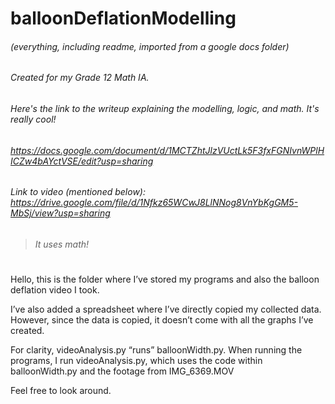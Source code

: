 # balloonDeflationModelling

###### (everything, including readme, imported from a google docs folder)
###### Created for my Grade 12 Math IA. 
###### Here's the link to the writeup explaining the modelling, logic, and math. It's really cool! 
###### https://docs.google.com/document/d/1MCTZhtJlzVUctLk5F3fxFGNIvnWPlHICZw4bAYctVSE/edit?usp=sharing

###### Link to video (mentioned below): https://drive.google.com/file/d/1Nfkz65WCwJ8LlNNog8VnYbKgGM5-MbSj/view?usp=sharing
> ###### It uses math!
#

Hello, this is the folder where I’ve stored my programs and also the balloon deflation video I took. 

I’ve also added a spreadsheet where I’ve directly copied my collected data. However, since the data is copied, it doesn’t come with all the graphs I’ve created. 

For clarity, videoAnalysis.py “runs” balloonWidth.py. When running the programs, I run videoAnalysis.py, which uses the code within balloonWidth.py and the footage from IMG_6369.MOV

Feel free to look around. 




